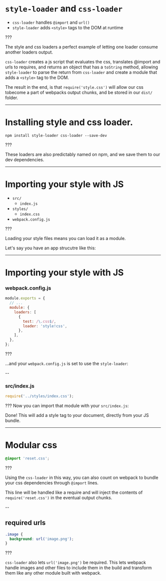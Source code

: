 # `style-loader` and `css-loader`

- `css-loader` handles `@import` and `url()`
- `style-loader` adds `<style>` tags to the DOM at runtime

???

The style and css loaders a perfect example of letting one loader consume another loaders output.

`css-loader` creates a js script that evaluates the css, translates @import and urls to requires, and returns an object that has a `toString` method, allowing `style-loader` to parse the return from `css-loader` and create a module that adds a `<style>` tag to the DOM.

The result in the end, is that `require('style.css')` will allow our css tobecome a part of webpacks output chunks, and be stored in our `dist/` folder.

---
# Installing style and css loader.

```shell
npm install style-loader css-loader --save-dev
```

???

These loaders are also predictably named on npm, and we save them to our dev dependencies.

---

# Importing your style with JS

- `src/`
  - `index.js`
- `styles/`
  - `index.css`
- `webpack.config.js`

???

Loading your style files means you can load it as a module.

Let's say you have an app strucutre like this:

---

# Importing your style with JS

### webpack.config.js
```js
module.exports = {
  // ...
  module: {
    loaders: [
      {
        test: /\.css$/,
        loader: 'style!css',
      },
    ],
  },
};
```

???

...and your `webpack.config.js` is set to use the `style-loader`:


--

### src/index.js
```js
require('../styles/index.css');
```

???
Now you can import that module with your `src/index.js`:

Done! This will add a style tag to your document, directly from your JS bundle.

---

# Modular css

```css
@import 'reset.css';
```

???

Using the `css-loader` in this way, you can also count on webpack to bundle your css dependencies through `@import` lines.

This line will be handled like a require and will inject the contents of `require('reset.css')` in the eventual output chunks.

--

## required urls

```css
.image {
  background: url('image.png');
}
```

???

`css-loader` also lets `url('image.png')` be required. This lets webpack handle images and other files to include them in the build and transform them like any other module built with webpack.
